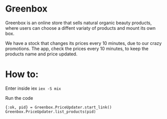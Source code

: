 # Greenbox

Greenbox is an online store that sells natural organic beauty products, where
users can choose a diffent variaty of products and mount its own box.

We have a stock that changes its prices every 10 minutes, due to our crazy
promotions. The app, check the prices every 10 minutes, to keep the products name and
price updated.

# How to:
Enter inside iex
`iex -S mix`

Run the code
```
{:ok, pid} = Greenbox.PriceUpdater.start_link()
Greenbox.PriceUpdater.list_products(pid)
```

